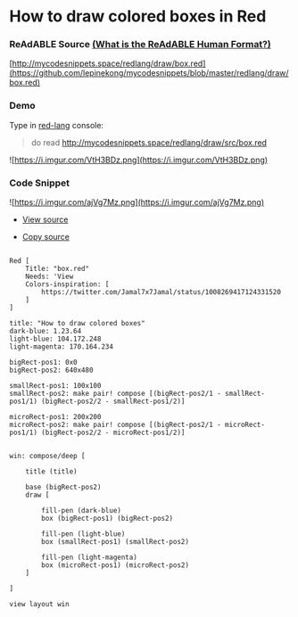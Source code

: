 
# How to draw colored boxes in Red


### ReAdABLE Source [(What is the ReAdABLE Human Format?)](http://readablehumanformat.com)

[http://mycodesnippets.space/redlang/draw/box.red](https://github.com/lepinekong/mycodesnippets/blob/master/redlang/draw/box.red)


### Demo

Type in [red-lang](https://www.red-lang.org/p/download.html) console: 
>do read http://mycodesnippets.space/redlang/draw/src/box.red

![https://i.imgur.com/VtH3BDz.png](https://i.imgur.com/VtH3BDz.png)
                    

### Code Snippet

![https://i.imgur.com/ajVg7Mz.png](https://i.imgur.com/ajVg7Mz.png)
                    
- [View source](https://github.com/lepinekong/mycodesnippets/blob/master/redlang/draw/src/box.red)
                        
- [Copy source](https://raw.githubusercontent.com/lepinekong/mycodesnippets/master/redlang/draw/src/box.red)
                        


```red

Red [
    Title: "box.red"
    Needs: 'View
    Colors-inspiration: [
        https://twitter.com/Jamal7x7Jamal/status/1008269417124331520
    ]
]

title: "How to draw colored boxes"
dark-blue: 1.23.64
light-blue: 104.172.248
light-magenta: 170.164.234

bigRect-pos1: 0x0
bigRect-pos2: 640x480

smallRect-pos1: 100x100
smallRect-pos2: make pair! compose [(bigRect-pos2/1 - smallRect-pos1/1) (bigRect-pos2/2 - smallRect-pos1/2)]

microRect-pos1: 200x200
microRect-pos2: make pair! compose [(bigRect-pos2/1 - microRect-pos1/1) (bigRect-pos2/2 - microRect-pos1/2)]


win: compose/deep [

    title (title)

    base (bigRect-pos2)
    draw [

        fill-pen (dark-blue) 
        box (bigRect-pos1) (bigRect-pos2)

        fill-pen (light-blue)
        box (smallRect-pos1) (smallRect-pos2)

        fill-pen (light-magenta)
        box (microRect-pos1) (microRect-pos2)        
    ]

]

view layout win

        
```


